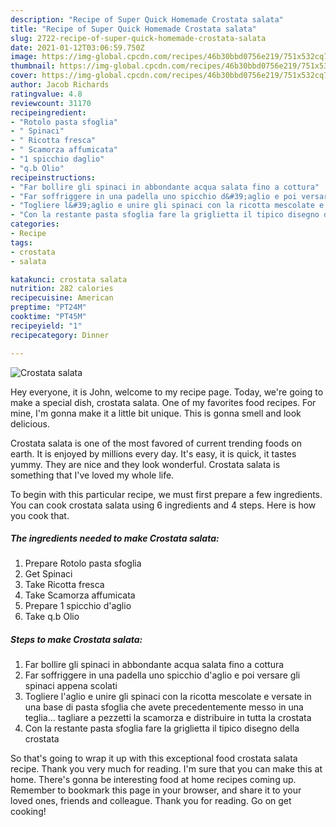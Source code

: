 ```yaml
---
description: "Recipe of Super Quick Homemade Crostata salata"
title: "Recipe of Super Quick Homemade Crostata salata"
slug: 2722-recipe-of-super-quick-homemade-crostata-salata
date: 2021-01-12T03:06:59.750Z
image: https://img-global.cpcdn.com/recipes/46b30bbd0756e219/751x532cq70/crostata-salata-recipe-main-photo.jpg
thumbnail: https://img-global.cpcdn.com/recipes/46b30bbd0756e219/751x532cq70/crostata-salata-recipe-main-photo.jpg
cover: https://img-global.cpcdn.com/recipes/46b30bbd0756e219/751x532cq70/crostata-salata-recipe-main-photo.jpg
author: Jacob Richards
ratingvalue: 4.8
reviewcount: 31170
recipeingredient:
- "Rotolo pasta sfoglia"
- " Spinaci"
- " Ricotta fresca"
- " Scamorza affumicata"
- "1 spicchio daglio"
- "q.b Olio"
recipeinstructions:
- "Far bollire gli spinaci in abbondante acqua salata fino a cottura"
- "Far soffriggere in una padella uno spicchio d&#39;aglio e poi versare gli spinaci appena scolati"
- "Togliere l&#39;aglio e unire gli spinaci con la ricotta mescolate e versate in una base di pasta sfoglia che avete precedentemente messo in una teglia... tagliare a pezzetti la scamorza e distribuire in tutta la crostata"
- "Con la restante pasta sfoglia fare la griglietta il tipico disegno della crostata"
categories:
- Recipe
tags:
- crostata
- salata

katakunci: crostata salata 
nutrition: 282 calories
recipecuisine: American
preptime: "PT24M"
cooktime: "PT45M"
recipeyield: "1"
recipecategory: Dinner

---
```



![Crostata salata](https://img-global.cpcdn.com/recipes/46b30bbd0756e219/751x532cq70/crostata-salata-recipe-main-photo.jpg)

Hey everyone, it is John, welcome to my recipe page. Today, we're going to make a special dish, crostata salata. One of my favorites food recipes. For mine, I'm gonna make it a little bit unique. This is gonna smell and look delicious.

Crostata salata is one of the most favored of current trending foods on earth. It is enjoyed by millions every day. It's easy, it is quick, it tastes yummy. They are nice and they look wonderful. Crostata salata is something that I've loved my whole life.




To begin with this particular recipe, we must first prepare a few ingredients. You can cook crostata salata using 6 ingredients and 4 steps. Here is how you cook that.

<!--inarticleads1-->

##### The ingredients needed to make Crostata salata:

1. Prepare Rotolo pasta sfoglia
1. Get  Spinaci
1. Take  Ricotta fresca
1. Take  Scamorza affumicata
1. Prepare 1 spicchio d&#39;aglio
1. Take q.b Olio




<!--inarticleads2-->

##### Steps to make Crostata salata:

1. Far bollire gli spinaci in abbondante acqua salata fino a cottura
1. Far soffriggere in una padella uno spicchio d&#39;aglio e poi versare gli spinaci appena scolati
1. Togliere l&#39;aglio e unire gli spinaci con la ricotta mescolate e versate in una base di pasta sfoglia che avete precedentemente messo in una teglia... tagliare a pezzetti la scamorza e distribuire in tutta la crostata
1. Con la restante pasta sfoglia fare la griglietta il tipico disegno della crostata




So that's going to wrap it up with this exceptional food crostata salata recipe. Thank you very much for reading. I'm sure that you can make this at home. There's gonna be interesting food at home recipes coming up. Remember to bookmark this page in your browser, and share it to your loved ones, friends and colleague. Thank you for reading. Go on get cooking!
